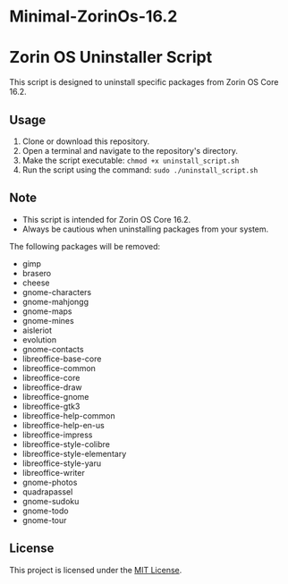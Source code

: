 # Minimal-ZorinOs-16.2
# Zorin OS Uninstaller Script

This script is designed to uninstall specific packages from Zorin OS Core 16.2.

## Usage

1. Clone or download this repository.
2. Open a terminal and navigate to the repository's directory.
3. Make the script executable: `chmod +x uninstall_script.sh`
4. Run the script using the command: `sudo ./uninstall_script.sh`

## Note

- This script is intended for Zorin OS Core 16.2.
- Always be cautious when uninstalling packages from your system.

The following packages will be removed:
- gimp
- brasero
- cheese
- gnome-characters
- gnome-mahjongg
- gnome-maps
- gnome-mines
- aisleriot
- evolution
- gnome-contacts
- libreoffice-base-core
- libreoffice-common
- libreoffice-core
- libreoffice-draw
- libreoffice-gnome
- libreoffice-gtk3
- libreoffice-help-common
- libreoffice-help-en-us
- libreoffice-impress
- libreoffice-style-colibre
- libreoffice-style-elementary
- libreoffice-style-yaru
- libreoffice-writer
- gnome-photos
- quadrapassel
- gnome-sudoku
- gnome-todo
- gnome-tour

## License

This project is licensed under the [MIT License](LICENSE).

